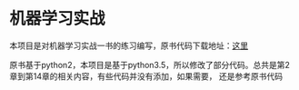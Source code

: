# 机器学习实战
本项目是对机器学习实战一书的练习编写，原书代码下载地址：[这里](https://www.manning.com/books/machine-learning-in-action)

原书基于python2，本项目是基于python3.5，所以修改了部分代码。总共是第2章到第14章的相关内容，有些代码并没有添加，如果需要，
还是参考原书代码